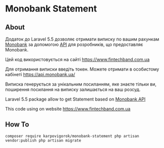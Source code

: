 # Monobank Statement

## About

Додаток до Laravel 5.5 дозволяє отримати виписку по вашим рахункам [Monobank](https://www.monobank.ua/) за допомогою [API](https://api.monobank.ua/docs/) для розробників, що предоставляє Monobank.

Цей код використовується на сайті https://www.fintechband.com.ua

Для отримання виписки введіть токен. Можете отримати в особистому кабінеті https://api.monobank.ua/

Виписка генерується за унікальним посиланням, яке знаєте тільки ви, поширення посилання на виписку залишається на ваш розсуд.


Laravel 5.5 package allow to get Statement based on [Monobank API](https://api.monobank.ua/docs/)

This code using on website https://www.fintechband.com.ua

## How To

`
composer require karpovigorok/monobank-statement
php artisan vendor:publish
php artisan migrate
`

